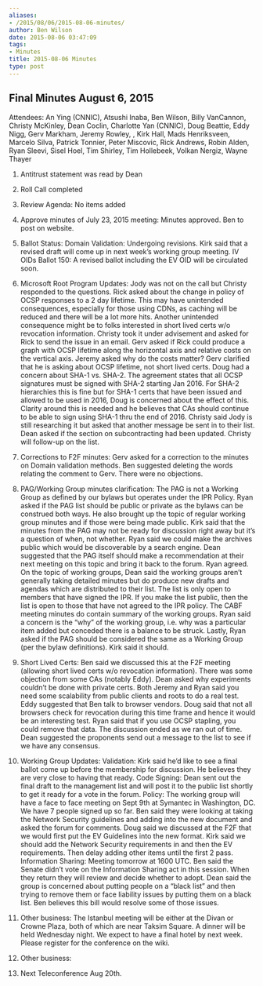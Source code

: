 ```yaml
---
aliases:
- /2015/08/06/2015-08-06-minutes/
author: Ben Wilson
date: 2015-08-06 03:47:09
tags:
- Minutes
title: 2015-08-06 Minutes
type: post
---
```


## Final Minutes August 6, 2015

Attendees: An Ying (CNNIC), Atsushi Inaba, Ben Wilson, Billy VanCannon, Christy McKinley, Dean Coclin, Charlotte Yan (CNNIC), Doug Beattie, Eddy Nigg, Gerv Markham, Jeremy Rowley, , Kirk Hall, Mads Henriksveen, Marcelo Silva, Patrick Tonnier, Peter Miscovic, Rick Andrews, Robin Alden, Ryan Sleevi, Sisel Hoel, Tim Shirley, Tim Hollebeek, Volkan Nergiz, Wayne Thayer

1. Antitrust statement was read by Dean

1. Roll Call completed

1. Review Agenda: No items added

1. Approve minutes of July 23, 2015 meeting: Minutes approved. Ben to post on website.

1. Ballot Status: Domain Validation: Undergoing revisions. Kirk said that a revised draft will come up in next week’s working group meeting. IV OIDs Ballot 150: A revised ballot including the EV OID will be circulated soon.

1. Microsoft Root Program Updates: Jody was not on the call but Christy responded to the questions. Rick asked about the change in policy of OCSP responses to a 2 day lifetime. This may have unintended consequences, especially for those using CDNs, as caching will be reduced and there will be a lot more hits. Another unintended consequence might be to folks interested in short lived certs w/o revocation information. Christy took it under advisement and asked for Rick to send the issue in an email. Gerv asked if Rick could produce a graph with OCSP lifetime along the horizontal axis and relative costs on the vertical axis. Jeremy asked why do the costs matter? Gerv clarified that he is asking about OCSP lifetime, not short lived certs. Doug had a concern about SHA-1 vs. SHA-2. The agreement states that all OCSP signatures must be signed with SHA-2 starting Jan 2016. For SHA-2 hierarchies this is fine but for SHA-1 certs that have been issued and allowed to be used in 2016, Doug is concerned about the effect of this. Clarity around this is needed and he believes that CAs should continue to be able to sign using SHA-1 thru the end of 2016. Christy said Jody is still researching it but asked that another message be sent in to their list. Dean asked if the section on subcontracting had been updated. Christy will follow-up on the list.

1. Corrections to F2F minutes: Gerv asked for a correction to the minutes on Domain validation methods. Ben suggested deleting the words relating the comment to Gerv. There were no objections.

1. PAG/Working Group minutes clarification: The PAG is not a Working Group as defined by our bylaws but operates under the IPR Policy. Ryan asked if the PAG list should be public or private as the bylaws can be construed both ways. He also brought up the topic of regular working group minutes and if those were being made public. Kirk said that the minutes from the PAG may not be ready for discussion right away but it’s a question of when, not whether. Ryan said we could make the archives public which would be discoverable by a search engine. Dean suggested that the PAG itself should make a recommendation at their next meeting on this topic and bring it back to the forum. Ryan agreed. On the topic of working groups, Dean said the working groups aren’t generally taking detailed minutes but do produce new drafts and agendas which are distributed to their list. The list is only open to members that have signed the IPR. If you make the list public, then the list is open to those that have not agreed to the IPR policy. The CABF meeting minutes do contain summary of the working groups. Ryan said a concern is the “why” of the working group, i.e. why was a particular item added but conceded there is a balance to be struck. Lastly, Ryan asked if the PAG should be considered the same as a Working Group (per the bylaw definitions). Kirk said it should.

1. Short Lived Certs: Ben said we discussed this at the F2F meeting (allowing short lived certs w/o revocation information). There was some objection from some CAs (notably Eddy). Dean asked why experiments couldn’t be done with private certs. Both Jeremy and Ryan said you need some scalability from public clients and roots to do a real test. Eddy suggested that Ben talk to browser vendors. Doug said that not all browsers check for revocation during this time frame and hence it would be an interesting test. Ryan said that if you use OCSP stapling, you could remove that data. The discussion ended as we ran out of time. Dean suggested the proponents send out a message to the list to see if we have any consensus.

1. Working Group Updates: Validation: Kirk said he’d like to see a final ballot come up before the membership for discussion. He believes they are very close to having that ready. Code Signing: Dean sent out the final draft to the management list and will post it to the public list shortly to get it ready for a vote in the forum. Policy: The working group will have a face to face meeting on Sept 9th at Symantec in Washington, DC. We have 7 people signed up so far. Ben said they were looking at taking the Network Security guidelines and adding into the new document and asked the forum for comments. Doug said we discussed at the F2F that we would first put the EV Guidelines into the new format. Kirk said we should add the Network Security requirements in and then the EV requirements. Then delay adding other items until the first 2 pass. Information Sharing: Meeting tomorrow at 1600 UTC. Ben said the Senate didn’t vote on the Information Sharing act in this session. When they return they will review and decide whether to adopt. Dean said the group is concerned about putting people on a “black list” and then trying to remove them or face liability issues by putting them on a black list. Ben believes this bill would resolve some of those issues.

1. Other business: The Istanbul meeting will be either at the Divan or Crowne Plaza, both of which are near Taksim Square. A dinner will be held Wednesday night. We expect to have a final hotel by next week. Please register for the conference on the wiki.

1. Other business:

1. Next Teleconference Aug 20th.